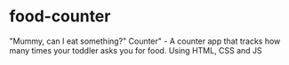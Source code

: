 # food-counter
"Mummy, can I eat something?" Counter" - A counter app that tracks how many times your toddler asks you for food. Using HTML, CSS and JS
